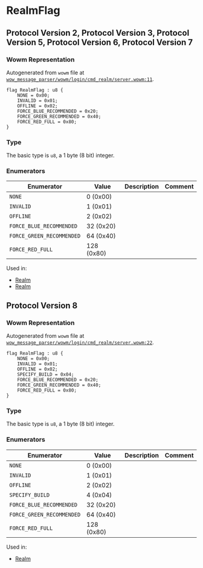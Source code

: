 # RealmFlag

## Protocol Version 2, Protocol Version 3, Protocol Version 5, Protocol Version 6, Protocol Version 7

### Wowm Representation

Autogenerated from `wowm` file at [`wow_message_parser/wowm/login/cmd_realm/server.wowm:11`](https://github.com/gtker/wow_messages/tree/main/wow_message_parser/wowm/login/cmd_realm/server.wowm#L11).

```rust,ignore
flag RealmFlag : u8 {
    NONE = 0x00;
    INVALID = 0x01;
    OFFLINE = 0x02;
    FORCE_BLUE_RECOMMENDED = 0x20;
    FORCE_GREEN_RECOMMENDED = 0x40;
    FORCE_RED_FULL = 0x80;
}
```
### Type
The basic type is `u8`, a 1 byte (8 bit) integer.
### Enumerators
| Enumerator | Value  | Description | Comment |
| --------- | -------- | ----------- | ------- |
| `NONE` | 0 (0x00) |  |  |
| `INVALID` | 1 (0x01) |  |  |
| `OFFLINE` | 2 (0x02) |  |  |
| `FORCE_BLUE_RECOMMENDED` | 32 (0x20) |  |  |
| `FORCE_GREEN_RECOMMENDED` | 64 (0x40) |  |  |
| `FORCE_RED_FULL` | 128 (0x80) |  |  |

Used in:
* [Realm](realm.md)
* [Realm](realm.md)
## Protocol Version 8

### Wowm Representation

Autogenerated from `wowm` file at [`wow_message_parser/wowm/login/cmd_realm/server.wowm:22`](https://github.com/gtker/wow_messages/tree/main/wow_message_parser/wowm/login/cmd_realm/server.wowm#L22).

```rust,ignore
flag RealmFlag : u8 {
    NONE = 0x00;
    INVALID = 0x01;
    OFFLINE = 0x02;
    SPECIFY_BUILD = 0x04;
    FORCE_BLUE_RECOMMENDED = 0x20;
    FORCE_GREEN_RECOMMENDED = 0x40;
    FORCE_RED_FULL = 0x80;
}
```
### Type
The basic type is `u8`, a 1 byte (8 bit) integer.
### Enumerators
| Enumerator | Value  | Description | Comment |
| --------- | -------- | ----------- | ------- |
| `NONE` | 0 (0x00) |  |  |
| `INVALID` | 1 (0x01) |  |  |
| `OFFLINE` | 2 (0x02) |  |  |
| `SPECIFY_BUILD` | 4 (0x04) |  |  |
| `FORCE_BLUE_RECOMMENDED` | 32 (0x20) |  |  |
| `FORCE_GREEN_RECOMMENDED` | 64 (0x40) |  |  |
| `FORCE_RED_FULL` | 128 (0x80) |  |  |

Used in:
* [Realm](realm.md)
